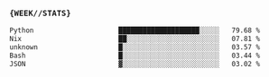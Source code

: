 ### `{WEEK//STATS}` 
<!--START_SECTION:waka-->

```txt
Python                     ████████████████████░░░░░   79.68 %
Nix                        ██░░░░░░░░░░░░░░░░░░░░░░░   07.81 %
unknown                    █░░░░░░░░░░░░░░░░░░░░░░░░   03.57 %
Bash                       █░░░░░░░░░░░░░░░░░░░░░░░░   03.44 %
JSON                       ▓░░░░░░░░░░░░░░░░░░░░░░░░   03.02 %
```

<!--END_SECTION:waka-->
